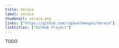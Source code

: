 ```yaml
---
title: Voraca
label: voraca
thumbnail: voraca.png
links: ["https://github.com/raphaelmenges/Voraca"]
linktitles: ["GitHub Project"]
---
```

TODO
